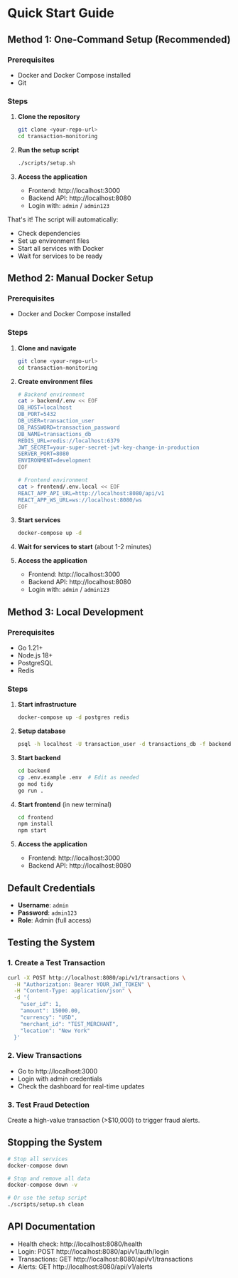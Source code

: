 # Quick Start Guide

## Method 1: One-Command Setup (Recommended)

### Prerequisites
- Docker and Docker Compose installed
- Git

### Steps
1. **Clone the repository**
   ```bash
   git clone <your-repo-url>
   cd transaction-monitoring
   ```

2. **Run the setup script**
   ```bash
   ./scripts/setup.sh
   ```

3. **Access the application**
   - Frontend: http://localhost:3000
   - Backend API: http://localhost:8080
   - Login with: `admin` / `admin123`

That's it! The script will automatically:
- Check dependencies
- Set up environment files
- Start all services with Docker
- Wait for services to be ready

## Method 2: Manual Docker Setup

### Prerequisites
- Docker and Docker Compose installed

### Steps
1. **Clone and navigate**
   ```bash
   git clone <your-repo-url>
   cd transaction-monitoring
   ```

2. **Create environment files**
   ```bash
   # Backend environment
   cat > backend/.env << EOF
   DB_HOST=localhost
   DB_PORT=5432
   DB_USER=transaction_user
   DB_PASSWORD=transaction_password
   DB_NAME=transactions_db
   REDIS_URL=redis://localhost:6379
   JWT_SECRET=your-super-secret-jwt-key-change-in-production
   SERVER_PORT=8080
   ENVIRONMENT=development
   EOF

   # Frontend environment
   cat > frontend/.env.local << EOF
   REACT_APP_API_URL=http://localhost:8080/api/v1
   REACT_APP_WS_URL=ws://localhost:8080/ws
   EOF
   ```

3. **Start services**
   ```bash
   docker-compose up -d
   ```

4. **Wait for services to start** (about 1-2 minutes)

5. **Access the application**
   - Frontend: http://localhost:3000
   - Backend API: http://localhost:8080
   - Login with: `admin` / `admin123`

## Method 3: Local Development

### Prerequisites
- Go 1.21+
- Node.js 18+
- PostgreSQL
- Redis

### Steps
1. **Start infrastructure**
   ```bash
   docker-compose up -d postgres redis
   ```

2. **Setup database**
   ```bash
   psql -h localhost -U transaction_user -d transactions_db -f backend/database/migrations.sql
   ```

3. **Start backend**
   ```bash
   cd backend
   cp .env.example .env  # Edit as needed
   go mod tidy
   go run .
   ```

4. **Start frontend** (in new terminal)
   ```bash
   cd frontend
   npm install
   npm start
   ```

5. **Access the application**
   - Frontend: http://localhost:3000
   - Backend API: http://localhost:8080

## Default Credentials

- **Username**: `admin`
- **Password**: `admin123`
- **Role**: Admin (full access)

## Testing the System

### 1. Create a Test Transaction
```bash
curl -X POST http://localhost:8080/api/v1/transactions \
  -H "Authorization: Bearer YOUR_JWT_TOKEN" \
  -H "Content-Type: application/json" \
  -d '{
    "user_id": 1,
    "amount": 15000.00,
    "currency": "USD",
    "merchant_id": "TEST_MERCHANT",
    "location": "New York"
  }'
```

### 2. View Transactions
- Go to http://localhost:3000
- Login with admin credentials
- Check the dashboard for real-time updates

### 3. Test Fraud Detection
Create a high-value transaction (>$10,000) to trigger fraud alerts.

## Stopping the System

```bash
# Stop all services
docker-compose down

# Stop and remove all data
docker-compose down -v

# Or use the setup script
./scripts/setup.sh clean
```

## API Documentation
- Health check: http://localhost:8080/health
- Login: POST http://localhost:8080/api/v1/auth/login
- Transactions: GET http://localhost:8080/api/v1/transactions
- Alerts: GET http://localhost:8080/api/v1/alerts 